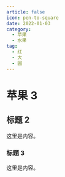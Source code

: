 ```yaml
---
article: false
icon: pen-to-square
date: 2022-01-03
category:
  - 苹果
  - 水果
tag:
  - 红
  - 大
  - 圆
---
```


# 苹果 3

## 标题 2

这里是内容。

### 标题 3

这里是内容。
